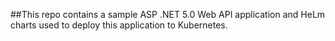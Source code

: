 ##This repo contains a sample ASP .NET 5.0 Web API application and HeLm charts used to deploy this application to Kubernetes.
